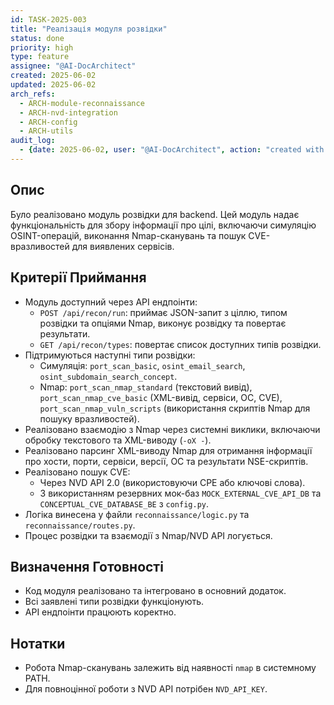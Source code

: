 ```yaml
---
id: TASK-2025-003
title: "Реалізація модуля розвідки"
status: done
priority: high
type: feature
assignee: "@AI-DocArchitect"
created: 2025-06-02
updated: 2025-06-02
arch_refs:
  - ARCH-module-reconnaissance
  - ARCH-nvd-integration
  - ARCH-config
  - ARCH-utils
audit_log:
  - {date: 2025-06-02, user: "@AI-DocArchitect", action: "created with status done"}
---
```

## Опис
Було реалізовано модуль розвідки для backend. Цей модуль надає функціональність для збору інформації про цілі, включаючи симуляцію OSINT-операцій, виконання Nmap-сканувань та пошук CVE-вразливостей для виявлених сервісів.

## Критерії Приймання
- Модуль доступний через API ендпоінти:
    - `POST /api/recon/run`: приймає JSON-запит з ціллю, типом розвідки та опціями Nmap, виконує розвідку та повертає результати.
    - `GET /api/recon/types`: повертає список доступних типів розвідки.
- Підтримуються наступні типи розвідки:
    - Симуляція: `port_scan_basic`, `osint_email_search`, `osint_subdomain_search_concept`.
    - Nmap: `port_scan_nmap_standard` (текстовий вивід), `port_scan_nmap_cve_basic` (XML-вивід, сервіси, ОС, CVE), `port_scan_nmap_vuln_scripts` (використання скриптів Nmap для пошуку вразливостей).
- Реалізовано взаємодію з Nmap через системні виклики, включаючи обробку текстового та XML-виводу (`-oX -`).
- Реалізовано парсинг XML-виводу Nmap для отримання інформації про хости, порти, сервіси, версії, ОС та результати NSE-скриптів.
- Реалізовано пошук CVE:
    - Через NVD API 2.0 (використовуючи CPE або ключові слова).
    - З використанням резервних мок-баз `MOCK_EXTERNAL_CVE_API_DB` та `CONCEPTUAL_CVE_DATABASE_BE` з `config.py`.
- Логіка винесена у файли `reconnaissance/logic.py` та `reconnaissance/routes.py`.
- Процес розвідки та взаємодії з Nmap/NVD API логується.

## Визначення Готовності
- Код модуля реалізовано та інтегровано в основний додаток.
- Всі заявлені типи розвідки функціонують.
- API ендпоінти працюють коректно.

## Нотатки
- Робота Nmap-сканувань залежить від наявності `nmap` в системному PATH.
- Для повноцінної роботи з NVD API потрібен `NVD_API_KEY`. 